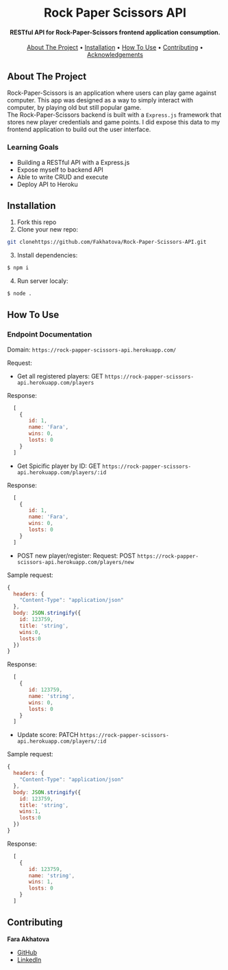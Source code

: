 <h1 align="center">
  <br>
  Rock Paper Scissors API
  <br>
</h1>

<h4 align="center">RESTful API for Rock-Paper-Scissors frontend application consumption.</h4>


<p align="center">
  <a href="#about-the-project">About The Project</a> •
  <a href="#installation">Installation</a> •
  <a href="#how-to-use">How To Use</a> •
  <a href="#contributing">Contributing</a> •
  <a href="#acknowledgements">Acknowledgements</a>
</p>


## About The Project

Rock-Paper-Scissors is an application where users can play game against computer. This app was designed as a way to simply interact with computer, by playing old but still popular game.  
The Rock-Paper-Scissors backend is built with a `Express.js` framework that stores new player credentials and game points. I did  expose this data to my frontend application to build out the user interface.

### Learning Goals

* Building a RESTful API with a Express.js
* Expose myself to backend API
* Able to write CRUD and execute
* Deploy API to Heroku


## Installation

1. Fork this repo
2. Clone your new repo:
  ```sh
  git clonehttps://github.com/Fakhatova/Rock-Paper-Scissors-API.git
  ```
3. Install dependencies:
  ```sh
  $ npm i
  ```
4. Run server localy:
  ```sh
  $ node .
  ```
## How To Use

### Endpoint Documentation
Domain: `https://rock-papper-scissors-api.herokuapp.com/`

Request:
- Get all registered players:
GET `https://rock-papper-scissors-api.herokuapp.com/players`

Response:
  
```js
  [
    { 
       id: 1, 
       name: 'Fara', 
       wins: 0, 
       losts: 0 
    }
  ]
```
- Get Spicific player by ID:
GET `https://rock-papper-scissors-api.herokuapp.com/players/:id`

Response:
```js
  [
    { 
       id: 1, 
       name: 'Fara', 
       wins: 0, 
       losts: 0 
    }
  ]
```
- POST new player/register:
Request:
POST `https://rock-papper-scissors-api.herokuapp.com/players/new`

Sample request:

```js
{
  headers: {
    "Content-Type": "application/json"
  },
  body: JSON.stringify({
    id: 123759,
    title: 'string',
    wins:0,
    losts:0
  })
}
```

Response:

```js
  [
    { 
       id: 123759, 
       name: 'string', 
       wins: 0, 
       losts: 0 
    }
  ]
```

- Update score:
PATCH `https://rock-papper-scissors-api.herokuapp.com/players/:id`

Sample request:

```js
{
  headers: {
    "Content-Type": "application/json"
  },
  body: JSON.stringify({
    id: 123759,
    title: 'string',
    wins:1,
    losts:0
  })
}
```

Response:

```js
  [
    { 
       id: 123759, 
       name: 'string', 
       wins: 1, 
       losts: 0 
    }
  ]
```

## Contributing
  **Fara Akhatova**
- [GitHub](https://github.com/Fakhatova)
- [LinkedIn](https://www.linkedin.com/in/fara-akhatova/)


